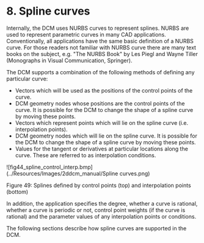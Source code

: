 # 8\. Spline curves

Internally, the DCM uses NURBS curves to represent splines. 
NURBS are used to represent parametric curves in many CAD applications. 
Conventionally, all applications have the same basic definition of a NURBS curve. 
For those readers not familiar with NURBS curve there are many text books on the subject, e.g. 
"The NURBS Book" by Les Piegl and Wayne Tiller (Monographs in Visual Communication, Springer).

The DCM supports a combination of the following methods of defining any particular curve:

- Vectors which will be used as the positions of the control points of the curve.
- DCM geometry nodes whose positions are the control points of the curve. 
It is possible for the DCM to change the shape of a spline curve by moving these points.
- Vectors which represent points which will lie on the spline curve (i.e. 
interpolation points).
- DCM geometry nodes which will lie on the spline curve. 
It is possible for the DCM to change the shape of a spline curve by moving these points.
- Values for the tangent or derivatives at particular locations along the curve. 
These are referred to as interpolation conditions.

![fig44_spline_control_interp.bmp](../Resources/Images/2ddcm_manual/Spline curves.png)

Figure 49: Splines defined by control points (top) and interpolation points (bottom)

In addition, the application specifies the degree, whether a curve is rational, whether a curve is periodic or not, control point weights (if the curve is rational) and the parameter values of any interpolation points or conditions.

The following sections describe how spline curves are supported in the DCM.


